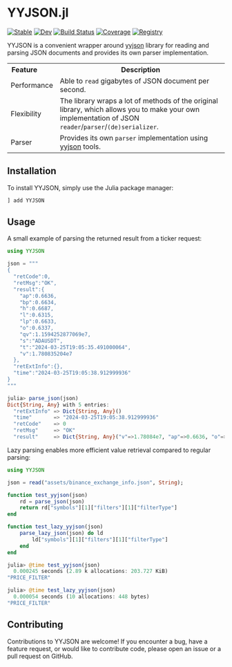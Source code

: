 # YYJSON.jl

[![Stable](https://img.shields.io/badge/docs-stable-blue.svg)](https://bhftbootcamp.github.io/YYJSON.jl/stable/)
[![Dev](https://img.shields.io/badge/docs-dev-blue.svg)](https://bhftbootcamp.github.io/YYJSON.jl/dev/)
[![Build Status](https://github.com/bhftbootcamp/YYJSON.jl/actions/workflows/CI.yml/badge.svg?branch=master)](https://github.com/bhftbootcamp/YYJSON.jl/actions/workflows/CI.yml?query=branch%3Amaster)
[![Coverage](https://codecov.io/gh/bhftbootcamp/YYJSON.jl/branch/master/graph/badge.svg)](https://codecov.io/gh/bhftbootcamp/YYJSON.jl)
[![Registry](https://img.shields.io/badge/registry-General-4063d8)](https://github.com/JuliaRegistries/General)

YYJSON is a convenient wrapper around [yyjson](https://github.com/ibireme/yyjson) library for reading and parsing JSON documents and provides its own parser implementation.

<html>
  <body>
    <table>
      <tr><th>Feature&nbsp&nbsp&nbsp&nbsp&nbsp&nbsp&nbsp&nbsp</th><th><div>Description</div></th></tr>
      <tr>
        <td>Performance</td>
        <td><div>Able to <code>read</code> gigabytes of JSON document per second.</div></td>
      </tr>
      <tr>
        <td>Flexibility</td>
        <td><div>The library wraps a lot of methods of the original library, which allows you to make your own implementation of JSON <code>reader</code>/<code>parser</code>/<code>(de)serializer</code>.</div></td>
      </tr>
      <tr>
        <td>Parser</td>
        <td><div>Provides its own <code>parser</code> implementation using <a href="https://github.com/ibireme/yyjson">yyjson</a> tools.</div></td>
      </tr>
    </table>
  </body>
</html>

## Installation

To install YYJSON, simply use the Julia package manager:

```julia
] add YYJSON
```

## Usage

A small example of parsing the returned result from a ticker request:

```julia
using YYJSON

json = """
{
  "retCode":0,
  "retMsg":"OK",
  "result":{
    "ap":0.6636,
    "bp":0.6634,
    "h":0.6687,
    "l":0.6315,
    "lp":0.6633,
    "o":0.6337,
    "qv":1.1594252877069e7,
    "s":"ADAUSDT",
    "t":"2024-03-25T19:05:35.491000064",
    "v":1.780835204e7
  },
  "retExtInfo":{},
  "time":"2024-03-25T19:05:38.912999936"
}
"""

julia> parse_json(json)
Dict{String, Any} with 5 entries:
  "retExtInfo" => Dict{String, Any}()
  "time"       => "2024-03-25T19:05:38.912999936"
  "retCode"    => 0
  "retMsg"     => "OK"
  "result"     => Dict{String, Any}("v"=>1.78084e7, "ap"=>0.6636, "o"=>0.6337, ...)
```

Lazy parsing enables more efficient value retrieval compared to regular parsing:

```julia
using YYJSON

json = read("assets/binance_exchange_info.json", String);

function test_yyjson(json)
    rd = parse_json(json)
    return rd["symbols"][1]["filters"][1]["filterType"]
end

function test_lazy_yyjson(json)
    parse_lazy_json(json) do ld
        ld["symbols"][1]["filters"][1]["filterType"]
    end
end

julia> @time test_yyjson(json)
  0.000245 seconds (2.89 k allocations: 203.727 KiB)
"PRICE_FILTER"

julia> @time test_lazy_yyjson(json)
  0.000054 seconds (10 allocations: 448 bytes)
"PRICE_FILTER"
```

## Contributing

Contributions to YYJSON are welcome! If you encounter a bug, have a feature request, or would like to contribute code, please open an issue or a pull request on GitHub.
